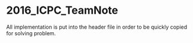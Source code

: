 # 2016_ICPC_TeamNote


All implementation is put into the header file in order to be quickly copied for solving problem.
